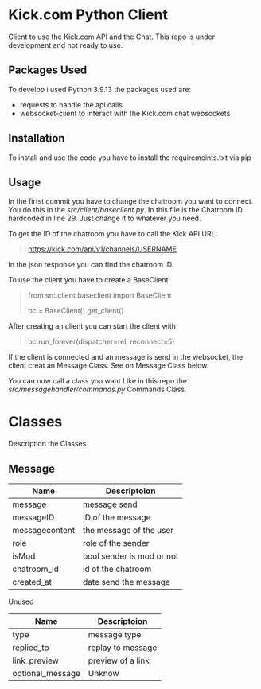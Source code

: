 # Kick.com Python Client

Client to use the Kick.com API and the Chat.
This repo is under development and not ready to use. 

## Packages Used

To develop i used Python 3.9.13 the packages used are:

 - requests to handle the api calls
 - websocket-client to interact with the Kick.com chat websockets


## Installation
To install and use the code you have to install the requiremeints.txt via pip


## Usage

In the firtst commit you have to change the chatroom you want to connect. You do this in the *src/client/baseclient.py*. 
In this file is the Chatroom ID hardcoded in line 29. Just change it to whatever you need. 

To get the ID of the chatroom you have to call the Kick API URL:

> https://kick.com/api/v1/channels/USERNAME

In the json response you can find the chatroom ID.


To use the client you have to create a BaseClient:

> from  src.client.baseclient  import  BaseClient
> 
> bc = BaseClient().get_client()

After creating an client you can start the client with

> bc.run_forever(dispatcher=rel, reconnect=5)

If the client is connected and an message is send in the websocket, the client creat an Message Class. See on Message Class below.

You can now call a class you want Like in this repo the *src/messagehandler/commands.py* Commands Class.


# Classes

Description the Classes

## Message

|Name| Descriptoion |
|--|--|
| message | message send |
| messageID | ID of the message |
| messagecontent | the message of the user |
| role | role of the sender |
| isMod | bool sender is mod or not |
| chatroom_id | id of the chatroom |
| created_at | date send the message |

Unused

|Name| Descriptoion |
|--|--|
|type|message type|
|replied_to|replay to message|
|link_preview|preview of a link|
|optional_message|Unknow|
